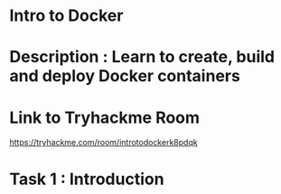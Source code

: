 # Intro to Docker 
# Description : Learn to create, build and deploy Docker containers
# Link to Tryhackme Room
https://tryhackme.com/room/introtodockerk8pdqk

# Task 1 : Introduction


